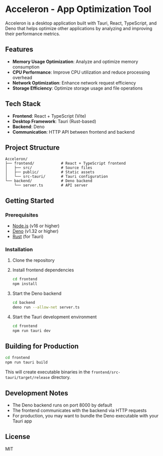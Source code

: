 # Acceleron - App Optimization Tool

Acceleron is a desktop application built with Tauri, React, TypeScript, and Deno that helps optimize other applications by analyzing and improving their performance metrics.

## Features

- **Memory Usage Optimization**: Analyze and optimize memory consumption
- **CPU Performance**: Improve CPU utilization and reduce processing overhead
- **Network Optimization**: Enhance network request efficiency
- **Storage Efficiency**: Optimize storage usage and file operations

## Tech Stack

- **Frontend**: React + TypeScript (Vite)
- **Desktop Framework**: Tauri (Rust-based)
- **Backend**: Deno
- **Communication**: HTTP API between frontend and backend

## Project Structure

```
Acceleron/
├── frontend/            # React + TypeScript frontend
│   ├── src/             # Source files
│   ├── public/          # Static assets
│   └── src-tauri/       # Tauri configuration
└── backend/             # Deno backend
    └── server.ts        # API server
```

## Getting Started

### Prerequisites

- [Node.js](https://nodejs.org/) (v16 or higher)
- [Deno](https://deno.land/) (v1.32 or higher)
- [Rust](https://www.rust-lang.org/) (for Tauri)

### Installation

1. Clone the repository

2. Install frontend dependencies
   ```bash
   cd frontend
   npm install
   ```

3. Start the Deno backend
   ```bash
   cd backend
   deno run --allow-net server.ts
   ```

4. Start the Tauri development environment
   ```bash
   cd frontend
   npm run tauri dev
   ```

## Building for Production

```bash
cd frontend
npm run tauri build
```

This will create executable binaries in the `frontend/src-tauri/target/release` directory.

## Development Notes

- The Deno backend runs on port 8000 by default
- The frontend communicates with the backend via HTTP requests
- For production, you may want to bundle the Deno executable with your Tauri app

## License

MIT
